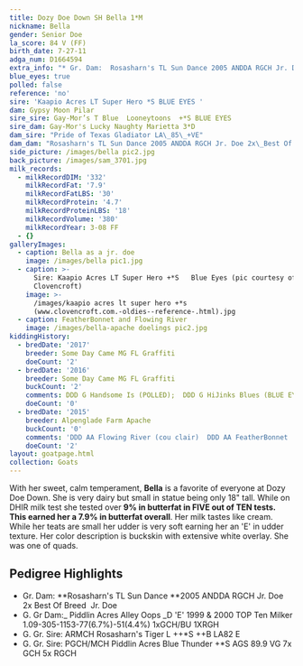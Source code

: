 ```yaml
---
title: Dozy Doe Down SH Bella 1*M
nickname: Bella
gender: Senior Doe
la_score: 84 V (FF)
birth_date: 7-27-11
adga_num: D1664594
extra_info: "* Gr. Dam:  Rosasharn's TL Sun Dance 2005 ANDDA RGCH Jr. Doe 2x\_Best Of Breed \_Jr. Doe\n* G. Gr Dam:_ Piddlin Acres Alley Oops _D 'E' 1999\_& 2000 TOP Ten Milker 1.09-305-1153-77(6.7%)-51(4.4%)    1xGCH/BU 1XRGH\n* G. Gr. Sire: ARMCH Rosasharn's Tiger L  ++*S   ++B LA82 E\n* G. Gr. Sire: PGCH/MCH Piddlin Acres Blue Thunder +*S AGS\_89.9 VG  7x GCH   5x RGCH"
blue_eyes: true
polled: false
reference: 'no'
sire: 'Kaapio Acres LT Super Hero *S BLUE EYES '
dam: Gypsy Moon Pilar
sire_sire: Gay-Mor’s T Blue  Looneytoons  +*S BLUE EYES
sire_dam: Gay-Mor's Lucky Naughty Marietta 3*D
dam_sire: "Pride of Texas Gladiator LA\_85\_+VE"
dam_dam: "Rosasharn's TL Sun Dance 2005 ANDDA RGCH Jr. Doe 2x\_Best Of Breed Jr. Doe"
side_picture: /images/bella pic2.jpg
back_picture: /images/sam_3701.jpg
milk_records:
  - milkRecordDIM: '332'
    milkRecordFat: '7.9'
    milkRecordFatLBS: '30'
    milkRecordProtein: '4.7'
    milkRecordProteinLBS: '18'
    milkRecordVolume: '380'
    milkRecordYear: 3-08 FF
  - {}
galleryImages:
  - caption: Bella as a jr. doe
    image: /images/bella pic1.jpg
  - caption: >-
      Sire: Kaapio Acres LT Super Hero +*S   Blue Eyes (pic courtesy of 
      Clovencroft)
    image: >-
      /images/kaapio acres lt super hero +*s
      (www.clovencroft.com.-oldies--reference-.html).jpg
  - caption: FeatherBonnet and Flowing River
    image: /images/bella-apache doelings pic2.jpg
kiddingHistory:
  - bredDate: '2017'
    breeder: Some Day Came MG FL Graffiti
    doeCount: '2'
  - bredDate: '2016'
    breeder: Some Day Came MG FL Graffiti
    buckCount: '2'
    comments: DDD G Handsome Is (POLLED);  DDD G HiJinks Blues (BLUE EYES)
    doeCount: '0'
  - bredDate: '2015'
    breeder: Alpenglade Farm Apache
    buckCount: '0'
    comments: 'DDD AA Flowing River (cou clair)  DDD AA FeatherBonnet '
    doeCount: '2'
layout: goatpage.html
collection: Goats
---
```

With her sweet, calm temperament, **Bella** is a favorite of everyone at Dozy Doe Down. She is very dairy but small in statue being only 18" tall. While on DHIR milk test she tested over **9% in butterfat in FIVE out of TEN tests. **This earned her a** 7.9% in butterfat overall**. Her milk tastes like cream. While her teats are small her udder is very soft earning her an 'E' in udder texture. Her color description is buckskin with extensive white overlay. She was one of quads. 





## **Pedigree Highlights**

* Gr. Dam:  **Rosasharn's TL Sun Dance **2005 ANDDA RGCH Jr. Doe 2x Best Of Breed  Jr. Doe
* G. Gr Dam:_ Piddlin Acres Alley Oops _D 'E' 1999 & 2000 TOP Ten Milker 1.09-305-1153-77(6.7%)-51(4.4%)    1xGCH/BU 1XRGH
* G. Gr. Sire: ARMCH Rosasharn's Tiger L  ++*S   ++B LA82 E
* G. Gr. Sire: PGCH/MCH Piddlin Acres Blue Thunder +*S AGS 89.9 VG  7x GCH   5x RGCH
